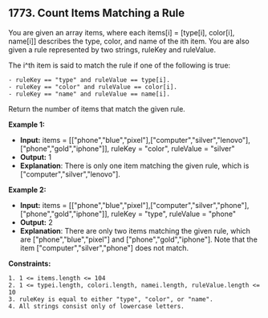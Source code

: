 ## 1773. Count Items Matching a Rule

You are given an array items, where each items[i] = [type[i], color[i], name[i]] describes the type, color, and name of the ith item. You are also given a rule represented by two strings, ruleKey and ruleValue.

The i^th item is said to match the rule if one of the following is true:

    - ruleKey == "type" and ruleValue == type[i].
    - ruleKey == "color" and ruleValue == color[i].
    - ruleKey == "name" and ruleValue == name[i].

Return the number of items that match the given rule.

**Example 1:**

- **Input:** items = [["phone","blue","pixel"],["computer","silver","lenovo"],["phone","gold","iphone"]], ruleKey = "color", ruleValue = "silver"
- **Output:** 1
- **Explanation**: There is only one item matching the given rule, which is ["computer","silver","lenovo"].

**Example 2:**

- **Input:** items = [["phone","blue","pixel"],["computer","silver","phone"],["phone","gold","iphone"]], ruleKey = "type", ruleValue = "phone"
- **Output:** 2
- **Explanation**: There are only two items matching the given rule, which are ["phone","blue","pixel"] and ["phone","gold","iphone"]. Note that the item ["computer","silver","phone"] does not match.

**Constraints:**

    1. 1 <= items.length <= 104
    2. 1 <= typei.length, colori.length, namei.length, ruleValue.length <= 10
    3. ruleKey is equal to either "type", "color", or "name".
    4. All strings consist only of lowercase letters.
